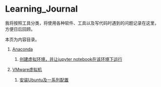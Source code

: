 # Learning_Journal
我将按照工具分类，将使用各种软件、工具以及写代码时遇到的问题记录在这里，方便日后回顾。

本页为内容目录。

1. [Anaconda](https://github.com/fyylvphy/Learning_Journal/tree/master/Anaconda)
   1. [创建虚拟环境，并让jupyter notebook在该环境下运行](https://github.com/fyylvphy/Learning_Journal/blob/master/Anaconda/%E5%88%9B%E5%BB%BA%E8%99%9A%E6%8B%9F%E7%8E%AF%E5%A2%83%EF%BC%8C%E5%B9%B6%E8%AE%A9jupyter%20notebook%E5%9C%A8%E8%AF%A5%E7%8E%AF%E5%A2%83%E4%B8%8B%E8%BF%90%E8%A1%8C.md)

2. [VMware虚拟机](https://github.com/fyylvphy/Learning_Journal/tree/master/VMware)
   1. [安装Ubuntu及一系列配置](https://github.com/fyylvphy/Learning_Journal/blob/master/VMware/Installation%20of%20Ubuntu.md)
